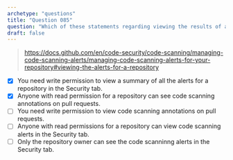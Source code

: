 ```yaml
---
archetype: "questions"
title: "Question 085"
question: "Which of these statements regarding viewing the results of a CodeQL analysis are true? (Choose two.)"
draft: false
---
```



> https://docs.github.com/en/code-security/code-scanning/managing-code-scanning-alerts/managing-code-scanning-alerts-for-your-repository#viewing-the-alerts-for-a-repository
- [x] You need write permission to view a summary of all the alerts for a repository in the Security tab.
- [x] Anyone with read permission for a repository can see code scanning annotations on pull requests.
- [ ] You need write permission to view code scanning annotations on pull requests.
- [ ] Anyone with read permissions for a repository can view code scanning alerts in the Security tab.
- [ ] Only the repository owner can see the code scanninng alerts in the Security tab.
